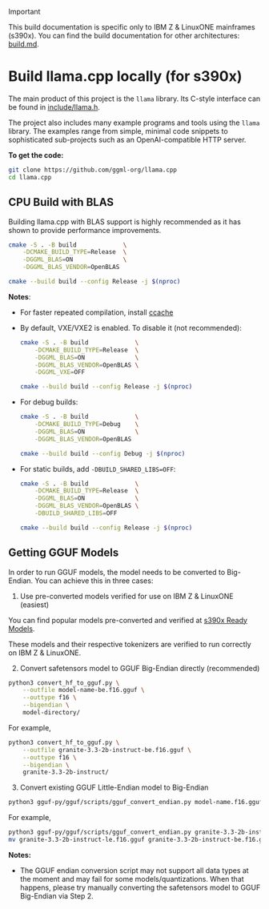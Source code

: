 > [!IMPORTANT]
> This build documentation is specific only to IBM Z & LinuxONE mainframes (s390x). You can find the build documentation for other architectures: [build.md](docs/build.md).

# Build llama.cpp locally (for s390x)

The main product of this project is the `llama` library. Its C-style interface can be found in [include/llama.h](include/llama.h).

The project also includes many example programs and tools using the `llama` library. The examples range from simple, minimal code snippets to sophisticated sub-projects such as an OpenAI-compatible HTTP server.

**To get the code:**

```bash
git clone https://github.com/ggml-org/llama.cpp
cd llama.cpp
```

## CPU Build with BLAS

Building llama.cpp with BLAS support is highly recommended as it has shown to provide performance improvements.

```bash
cmake -S . -B build             \
    -DCMAKE_BUILD_TYPE=Release  \
    -DGGML_BLAS=ON              \
    -DGGML_BLAS_VENDOR=OpenBLAS

cmake --build build --config Release -j $(nproc)
```

**Notes**:
- For faster repeated compilation, install [ccache](https://ccache.dev/)
- By default, VXE/VXE2 is enabled. To disable it (not recommended):

    ```bash
    cmake -S . -B build             \
        -DCMAKE_BUILD_TYPE=Release  \
        -DGGML_BLAS=ON              \
        -DGGML_BLAS_VENDOR=OpenBLAS \
        -DGGML_VXE=OFF
    
    cmake --build build --config Release -j $(nproc)
    ```

- For debug builds:

    ```bash
    cmake -S . -B build             \
        -DCMAKE_BUILD_TYPE=Debug    \
        -DGGML_BLAS=ON              \
        -DGGML_BLAS_VENDOR=OpenBLAS

    cmake --build build --config Debug -j $(nproc)
    ```

- For static builds, add `-DBUILD_SHARED_LIBS=OFF`:

    ```bash
    cmake -S . -B build             \
        -DCMAKE_BUILD_TYPE=Release  \
        -DGGML_BLAS=ON              \
        -DGGML_BLAS_VENDOR=OpenBLAS \
        -DBUILD_SHARED_LIBS=OFF

    cmake --build build --config Release -j $(nproc)
    ```

## Getting GGUF Models

In order to run GGUF models, the model needs to be converted to Big-Endian. You can achieve this in three cases:

1. Use pre-converted models verified for use on IBM Z & LinuxONE (easiest)

You can find popular models pre-converted and verified at [s390x Ready Models](hf.co/collections/taronaeo/s390x-ready-models-672765393af438d0ccb72a08).

These models and their respective tokenizers are verified to run correctly on IBM Z & LinuxONE.

2. Convert safetensors model to GGUF Big-Endian directly (recommended)

```bash
python3 convert_hf_to_gguf.py \
    --outfile model-name-be.f16.gguf \
    --outtype f16 \
    --bigendian \
    model-directory/
```

For example,

```bash
python3 convert_hf_to_gguf.py \
    --outfile granite-3.3-2b-instruct-be.f16.gguf \
    --outtype f16 \
    --bigendian \
    granite-3.3-2b-instruct/
```

3. Convert existing GGUF Little-Endian model to Big-Endian

```bash
python3 gguf-py/gguf/scripts/gguf_convert_endian.py model-name.f16.gguf BIG
```

For example,
```bash
python3 gguf-py/gguf/scripts/gguf_convert_endian.py granite-3.3-2b-instruct-le.f16.gguf BIG
mv granite-3.3-2b-instruct-le.f16.gguf granite-3.3-2b-instruct-be.f16.gguf
```

**Notes:**
- The GGUF endian conversion script may not support all data types at the moment and may fail for some models/quantizations. When that happens, please try manually converting the safetensors model to GGUF Big-Endian via Step 2.



